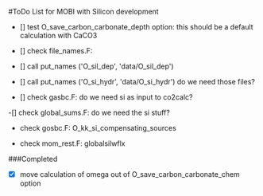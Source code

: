 #ToDo List
for MOBI with Silicon development

- [] test O_save_carbon_carbonate_depth option: this should be a default calculation with CaCO3

- [] check file_names.F:
 - [] call put_names ('O_sil_dep', 'data/O_sil_dep')
 - [] call put_names ('O_si_hydr', 'data/O_si_hydr')
do we need those files?

- [] check gasbc.F: do we need si as input to co2calc?

-[] check global_sums.F: do we need the si stuff?

- check gosbc.F: O_kk_si_compensating_sources

- check mom_rest.F: globalsilwflx

###Completed
- [x] move calculation of omega out of O_save_carbon_carbonate_chem option

